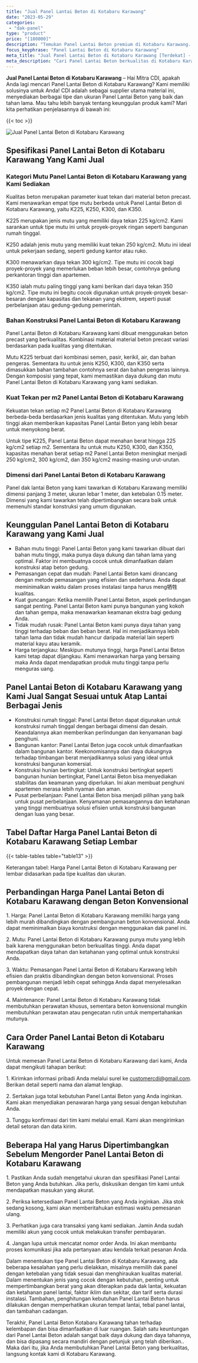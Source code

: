 ```yaml
---
title: "Jual Panel Lantai Beton di Kotabaru Karawang"
date: "2023-05-29"
categories:
 - "dak-panel"
type: "product"
price: "[180000]"
description: "Temukan Panel Lantai Beton premium di Kotabaru Karawang. Panel Lantai Beton dirancang untuk kebutuhan konstruksi modern dengan performa andalan. Konsultasi gratis."
focus_keyphrase: "Panel Lantai Beton di Kotabaru Karawang"
meta_title: "Jual Panel Lantai Beton di Kotabaru Karawang [Terdekat] - CDI"
meta_description: "Cari Panel Lantai Beton berkualitas di Kotabaru Karawang?. Tersedia Panel Lantai Beton premium untuk pembangunan. Harga terbaik hanya di sini."
---
```


**Jual Panel Lantai Beton di Kotabaru Karawang** – Hai Mitra CDI, apakah Anda lagi mencari Panel Lantai Beton di Kotabaru Karawang? Kami memiliki solusinya untuk Anda! CDI adalah sebagai supplier utama material ini, menyediakan berbagai tipe dan ukuran Panel Lantai Beton yang baik dan tahan lama. Mau tahu lebih banyak tentang keunggulan produk kami? Mari kita perhatikan penjelasannya di bawah ini:

{{< toc >}}

![Jual Panel Lantai Beton di Kotabaru Karawang](/images/dak-panel/dak-panel-08.jpg)

## Spesifikasi Panel Lantai Beton di Kotabaru Karawang Yang Kami Jual

### Kategori Mutu Panel Lantai Beton di Kotabaru Karawang yang Kami Sediakan

Kualitas beton merupakan parameter kuat tekan dari material beton precast. Kami menawarkan empat tipe mutu berbeda untuk Panel Lantai Beton di Kotabaru Karawang, yaitu K225, K250, K300, dan K350.

K225 merupakan jenis mutu yang memiliki daya tekan 225 kg/cm2. Kami sarankan untuk tipe mutu ini untuk proyek-proyek ringan seperti bangunan rumah tinggal.

K250 adalah jenis mutu yang memiliki kuat tekan 250 kg/cm2. Mutu ini ideal untuk pekerjaan sedang, seperti gedung kantor atau ruko.

K300 menawarkan daya tekan 300 kg/cm2. Tipe mutu ini cocok bagi proyek-proyek yang memerlukan beban lebih besar, contohnya gedung perkantoran tinggi dan apartemen.

K350 ialah mutu paling tinggi yang kami berikan dari daya tekan 350 kg/cm2. Tipe mutu ini begitu cocok digunakan untuk proyek-proyek besar-besaran dengan kapasitas dan tekanan yang ekstrem, seperti pusat perbelanjaan atau gedung-gedung pemerintah.

### Bahan Konstruksi Panel Lantai Beton di Kotabaru Karawang

Panel Lantai Beton di Kotabaru Karawang kami dibuat menggunakan beton precast yang berkualitas. Kombinasi material material beton precast variasi berdasarkan pada kualitas yang ditentukan.

Mutu K225 terbuat dari kombinasi semen, pasir, kerikil, air, dan bahan pengeras. Sementara itu untuk jenis K250, K300, dan K350 serta dimasukkan bahan tambahan contohnya serat dan bahan pengeras lainnya. Dengan komposisi yang tepat, kami memastikan daya dukung dan mutu Panel Lantai Beton di Kotabaru Karawang yang kami sediakan.

### Kuat Tekan per m2 Panel Lantai Beton di Kotabaru Karawang

Kekuatan tekan setiap m2 Panel Lantai Beton di Kotabaru Karawang berbeda-beda berdasarkan jenis kualitas yang ditentukan. Mutu yang lebih tinggi akan memberikan kapasitas Panel Lantai Beton yang lebih besar untuk menyokong berat.

Untuk tipe K225, Panel Lantai Beton dapat menahan berat hingga 225 kg/cm2 setiap m2. Sementara itu untuk mutu K250, K300, dan K350, kapasitas menahan berat setiap m2 Panel Lantai Beton meningkat menjadi 250 kg/cm2, 300 kg/cm2, dan 350 kg/cm2 masing-masing urut-urutan.

### Dimensi dari Panel Lantai Beton di Kotabaru Karawang

Panel dak lantai Beton yang kami tawarkan di Kotabaru Karawang memiliki dimensi panjang 3 meter, ukuran lebar 1 meter, dan ketebalan 0.15 meter. Dimensi yang kami tawarkan telah dipertimbangkan secara baik untuk memenuhi standar konstruksi yang umum digunakan.

## Keunggulan Panel Lantai Beton di Kotabaru Karawang yang Kami Jual

*   Bahan mutu tinggi: Panel Lantai Beton yang kami tawarkan dibuat dari bahan mutu tinggi, maka punya daya dukung dan tahan lama yang optimal. Faktor ini membuatnya cocok untuk dimanfaatkan dalam konstruksi atap beton gedung.
*   Pemasangan cepat dan mudah: Panel Lantai Beton kami dirancang dengan metode pemasangan yang efisien dan sederhana. Anda dapat meminimalkan waktu dalam proses instalasi tanpa harus meng牺牲 kualitas.
*   Kuat guncangan: Ketika memilih Panel Lantai Beton, aspek perlindungan sangat penting. Panel Lantai Beton kami punya bangunan yang kokoh dan tahan gempa, maka menawarkan keamanan ekstra bagi gedung Anda.
*   Tidak mudah rusak: Panel Lantai Beton kami punya daya tahan yang tinggi terhadap beban dan beban berat. Hal ini menjadikannya lebih tahan lama dan tidak mudah hancur daripada material lain seperti material kayu atau keramik.
*   Harga terjangkau: Meskipun mutunya tinggi, harga Panel Lantai Beton kami tetap dapat dijangkau. Kami menawarkan harga yang bersaing maka Anda dapat mendapatkan produk mutu tinggi tanpa perlu menguras uang.

## Panel Lantai Beton di Kotabaru Karawang yang Kami Jual Sangat Sesuai untuk Atap Lantai Berbagai Jenis

*   Konstruksi rumah tinggal: Panel Lantai Beton dapat digunakan untuk konstruksi rumah tinggal dengan berbagai dimensi dan desain. Keandalannya akan memberikan perlindungan dan kenyamanan bagi penghuni.
*   Bangunan kantor: Panel Lantai Beton juga cocok untuk dimanfaatkan dalam bangunan kantor. Keekonomisannya dan daya dukungnya terhadap timbangan berat menjadikannya solusi yang ideal untuk konstruksi bangunan komersial.
*   Konstruksi hunian bertingkat: Untuk konstruksi bertingkat seperti bangunan hunian bertingkat, Panel Lantai Beton bisa menyediakan stabilitas dan keamanan yang diperlukan. Ini akan membuat penghuni apartemen merasa lebih nyaman dan aman.
*   Pusat perbelanjaan: Panel Lantai Beton bisa menjadi pilihan yang baik untuk pusat perbelanjaan. Kenyamanan pemasangannya dan ketahanan yang tinggi membuatnya solusi efisien untuk konstruksi bangunan dengan luas yang besar.

## Tabel Daftar Harga Panel Lantai Beton di Kotabaru Karawang Setiap Lembar

{{< table-tables table="table13" >}}

Keterangan tabel: Harga Panel Lantai Beton di Kotabaru Karawang per lembar didasarkan pada tipe kualitas dan ukuran.

## Perbandingan Harga Panel Lantai Beton di Kotabaru Karawang dengan Beton Konvensional

1\.  Harga: Panel Lantai Beton di Kotabaru Karawang memiliki harga yang lebih murah dibandingkan dengan pembangunan beton konvensional. Anda dapat meminimalkan biaya konstruksi dengan menggunakan dak panel ini.

2\.  Mutu: Panel Lantai Beton di Kotabaru Karawang punya mutu yang lebih baik karena menggunakan beton berkualitas tinggi. Anda dapat mendapatkan daya tahan dan ketahanan yang optimal untuk konstruksi Anda.

3\.  Waktu: Pemasangan Panel Lantai Beton di Kotabaru Karawang lebih efisien dan praktis dibandingkan dengan beton konvensional. Proses pembangunan menjadi lebih cepat sehingga Anda dapat menyelesaikan proyek dengan cepat.

4\.  Maintenance: Panel Lantai Beton di Kotabaru Karawang tidak membutuhkan perawatan khusus, sementara beton konvensional mungkin membutuhkan perawatan atau pengecatan rutin untuk mempertahankan mutunya.

## Cara Order Panel Lantai Beton di Kotabaru Karawang

Untuk memesan Panel Lantai Beton di Kotabaru Karawang dari kami, Anda dapat mengikuti tahapan berikut:

1\.  Kirimkan informasi pribadi Anda melalui surel ke customercdi@gmail.com. Berikan detail seperti nama dan alamat lengkap.

2\.  Sertakan juga total kebutuhan Panel Lantai Beton yang Anda inginkan. Kami akan menyediakan penawaran harga yang sesuai dengan kebutuhan Anda.

3\.  Tunggu konfirmasi dari tim kami melalui email. Kami akan mengirimkan detail setoran dan data kirim.

## Beberapa Hal yang Harus Dipertimbangkan Sebelum Mengorder Panel Lantai Beton di Kotabaru Karawang

1\.  Pastikan Anda sudah mengetahui ukuran dan spesifikasi Panel Lantai Beton yang Anda butuhkan. Jika perlu, diskusikan dengan tim kami untuk mendapatkan masukan yang akurat.

2\.  Periksa ketersediaan Panel Lantai Beton yang Anda inginkan. Jika stok sedang kosong, kami akan memberitahukan estimasi waktu pemesanan ulang.

3\.  Perhatikan juga cara transaksi yang kami sediakan. Jamin Anda sudah memiliki akun yang cocok untuk melakukan transfer pembayaran.

4\.  Jangan lupa untuk mencatat nomor order Anda. Ini akan membantu proses komunikasi jika ada pertanyaan atau kendala terkait pesanan Anda.

Dalam menentukan tipe Panel Lantai Beton di Kotabaru Karawang, ada beberapa kesalahan yang perlu dielakkan, misalnya memilih dak panel dengan ketebalan yang tidak sesuai dan menghiraukan kualitas material. Dalam menentukan jenis yang cocok dengan kebutuhan, penting untuk mempertimbangkan berat yang akan diterapkan pada dak lantai, kekuatan dan ketahanan panel lantai, faktor iklim dan sekitar, dan tarif serta durasi instalasi. Tambahan, penghitungan kebutuhan Panel Lantai Beton harus dilakukan dengan memperhatikan ukuran tempat lantai, tebal panel lantai, dan tambahan cadangan.

Terakhir, Panel Lantai Beton Kotabaru Karawang tahan terhadap kelembapan dan bisa dimanfaatkan di luar ruangan. Salah satu keuntungan dari Panel Lantai Beton adalah sangat baik daya dukung dan daya tahannya, dan bisa dipasang secara mandiri dengan petunjuk yang telah diberikan.. Maka dari itu, jika Anda membutuhkan Panel Lantai Beton yang berkualitas, langsung kontak kami di Kotabaru Karawang.